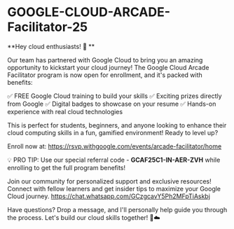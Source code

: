 # GOOGLE-CLOUD-ARCADE-Facilitator-25
**Hey cloud enthusiasts! 👋 **

Our team has partnered with Google Cloud to bring you an amazing opportunity to kickstart your cloud journey! The Google Cloud Arcade Facilitator program is now open for enrollment, and it's packed with benefits:

✅ FREE Google Cloud training to build your skills
✅ Exciting prizes directly from Google
✅ Digital badges to showcase on your resume
✅ Hands-on experience with real cloud technologies

This is perfect for students, beginners, and anyone looking to enhance their cloud computing skills in a fun, gamified environment!
Ready to level up? 

Enroll now at: https://rsvp.withgoogle.com/events/arcade-facilitator/home

💡 PRO TIP: 
Use our special referral code - **GCAF25C1-IN-AER-ZVH**     while enrolling to get the full program benefits!

Join our community for personalized support and exclusive resources! Connect with fellow learners and get insider tips to maximize your Google Cloud journey.
https://chat.whatsapp.com/GCzgcavY5Ph2MFpTiAskbj

Have questions? Drop a message, and I'll personally help guide you through the process. Let's build our cloud skills together! 🚀☁️
